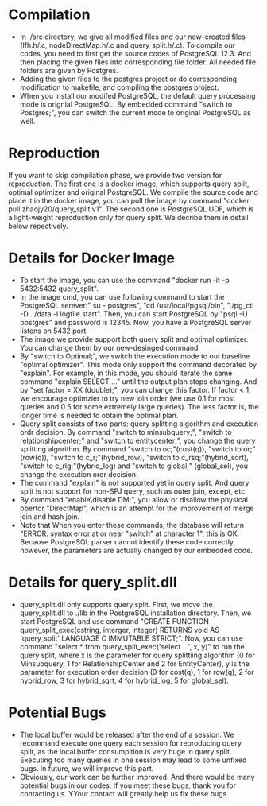 # Compilation
* In ./src directory, we give all modified files and our new-created files (lfh.h/.c, nodeDirectMap.h/.c and query_split.h/.c). To compile our codes, you need to first get the source codes of PostgreSQL 12.3. And then placing the given files into corresponding file folder. All needed file folders are given by Postgres.
* Adding the given files to the postgres project or do corresponding modification to makefile, and compiling the postgres project.
* When you install our modifed PostgreSQL, the default query processing mode is orignial PostgreSQL. By embedded command "switch to Postgres;", you can switch the current mode to original PostgreSQL as well.


# Reproduction
If you want to skip compilation phase, we provide two version for reproduction. The first one is a docker image, which supports query split, optimal optimizer and original PostgreSQL. We compile the source code and place it in the docker image, you can pull the image by command "docker pull zhaojy20/query_split:v1". The second one is PostgreSQL UDF, which is a light-weight reproduction only for query split. We decribe them in detail below repectively.

# Details for Docker Image
* To start the image, you can use the command "docker run -it -p 5432:5432 query_split".
* In the image cmd, you can use following command to start the PostgreSQL serever:" su - postgres", "cd /usr/local/pgsql/bin", "./pg_ctl -D ../data -l logfile start". Then, you can start PostgreSQL by "psql -U postgres" and password is 12345. Now, you have a PostgreSQL server listens on 5432 port.
* The image we provide support both query split and optimal optimizer. You can change them by our new-desinged command.
* By "switch to Optimal;", we switch the execution mode to our baseline "optimal optimizer". This mode only support the command decorated by "explain". For example, in this mode, you should iterate the same command "explain SELECT ..." until the output plan stops changing. And by "set factor = XX (double);", you can change this factor. If factor < 1, we encourage optimzier to try new join order (we use 0.1 for most queries and 0.5 for some extremely large queries). The less factor is, the longer time is needed to obtain the optimal plan.
* Query split consists of two parts: query splitting algorithm and execution ordr decision. By command "switch to minsubquery;", "switch to relationshipcenter;" and "switch to entitycenter;", you change the query splitting algorithm. By command "switch to oc;"(cost(q)), "switch to or;"(row(q)), "switch to c_r;"(hybrid_row), "switch to c_rsq;"(hybrid_sqrt), "switch to c_rlg;"(hybrid_log) and "switch to global;" (global_sel), you change the execution ordr decision.
* The command "explain" is not supported yet in query split. And query split is not support for non-SPJ query, such as outer join, except, etc.
* By command "enable\disable DM;", you allow or disallow the physical opertor "DirectMap", which is an attempt for the improvement of merge join and hash join.
* Note that When you enter these commands, the database will return "ERROR: syntax error at or near "switch" at character 1", this is OK. Because PostgreSQL parser cannot identify these code correctly, however, the parameters are actually changed by our embedded code.

# Details for query_split.dll
* query_split.dll only supports query split. First, we move the query_split.dll to ./lib in the PostgreSQL installation directory. Then, we start PostgreSQL and use command "CREATE FUNCTION query_split_exec(cstring, interger, integer) RETURNS void AS 'query_split' LANGUAGE C IMMUTABLE STRICT;". Now, you can use command "select * from query_split_exec('select ...', x, y)" to run the query split, where x is the parameter for query splittiing algorithm (0 for Minsubquery, 1 for RelationshipCenter and 2 for EntityCenter), y is the parameter for execution order decision (0 for cost(q), 1 for row(q), 2 for hybrid_row, 3 for hybrid_sqrt, 4 for hybrid_log, 5 for global_sel). 

# Potential Bugs
* The local buffer would be released after the end of a session. We recommand execute one query each session for reproducing query split, as the local buffer consumpition is very huge in query split. Executing too many queries in one session may lead to some unfixed bugs. In future, we will improve this part.
* Obviously, our work can be further improved. And there would be many potential bugs in our codes. If you meet these bugs, thank you for contacting us. YYour contact will greatly help us fix these bugs.

